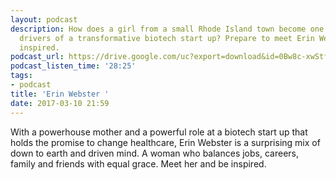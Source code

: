 ```yaml
---
layout: podcast
description: How does a girl from a small Rhode Island town become one of the key
  drivers of a transformative biotech start up? Prepare to meet Erin Webster and get
  inspired.
podcast_url: https://drive.google.com/uc?export=download&id=0Bw8c-xwStfXrRk9CNS1pWVBmZEE
podcast_listen_time: '28:25'
tags:
- podcast
title: 'Erin Webster '
date: 2017-03-10 21:59
---
```

With a powerhouse mother and a powerful role at a biotech start up that holds the promise to change healthcare, Erin Webster is a surprising mix of down to earth and driven mind. A woman who balances jobs, careers, family and friends with equal grace. Meet her and be inspired.